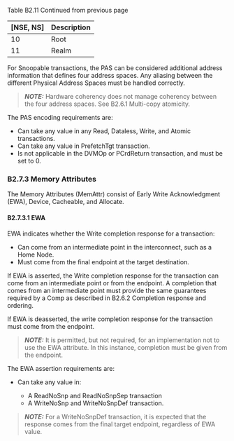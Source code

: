 Table B2.11 Continued from previous page

|   [NSE, NS] | Description   |
|-------------|---------------|
|          10 | Root          |
|          11 | Realm         |

For Snoopable transactions, the PAS can be considered additional address information that defines four address spaces. Any aliasing between the different Physical Address Spaces must be handled correctly.

> **_NOTE:_** Hardware coherency does not manage coherency between the four address spaces. See B2.6.1 Multi-copy atomicity.

The PAS encoding requirements are:

- Can take any value in any Read, Dataless, Write, and Atomic transactions.
- Can take any value in PrefetchTgt transaction.
- Is not applicable in the DVMOp or PCrdReturn transaction, and must be set to 0.

### B2.7.3 Memory Attributes

The Memory Attributes (MemAttr) consist of Early Write Acknowledgment (EWA), Device, Cacheable, and Allocate.

#### B2.7.3.1 EWA

EWA indicates whether the Write completion response for a transaction:

- Can come from an intermediate point in the interconnect, such as a Home Node.
- Must come from the final endpoint at the target destination.

If EWA is asserted, the Write completion response for the transaction can come from an intermediate point or from the endpoint. A completion that comes from an intermediate point must provide the same guarantees required by a Comp as described in B2.6.2 Completion response and ordering.

If EWA is deasserted, the write completion response for the transaction must come from the endpoint.

> **_NOTE:_** It is permitted, but not required, for an implementation not to use the EWA attribute. In this instance, completion must be given from the endpoint.

The EWA assertion requirements are:

- Can take any value in:

    - A ReadNoSnp and ReadNoSnpSep transaction
    - A WriteNoSnp and WriteNoSnpDef transaction.

> **_NOTE:_** For a WriteNoSnpDef transaction, it is expected that the response comes from the final target endpoint, regardless of EWA value.
